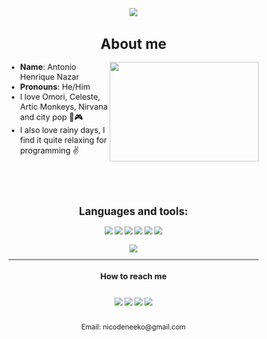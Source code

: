 <body>
<div align="center">
<img src="https://readme-typing-svg.herokuapp.com/?color=5430b4&size=35&center=true&vCenter=true&width=500&lines=よろしくお願いします">
<br>
</div>
<h1 align="center">About me</h1>

<div>
     <img src="https://media.giphy.com/media/v1.Y2lkPTc5MGI3NjExM3IxaGl0Mmx4aXNxdWNvZHFwNDRhaWY4MjE0c2t0OXowZzNzNXdmdyZlcD12MV9pbnRlcm5hbF9naWZfYnlfaWQmY3Q9Zw/nYtrgEFgarVfPSBJC4/giphy.gif" style="width: 300px; height: 200px" align="right">
    <div>
        <ul>
        <li style="font-size:16px"> <b>Name</b>: Antonio Henrique Nazar </li>
        <li style="font-size:16px"> <b>Pronouns</b>: He/Him </li>
        <li style="font-size:16px"> I love Omori, Celeste, Artic Monkeys, Nirvana and city pop 🎵🎮 </li>
        <li style="font-size:16px"> I also love rainy days, I find it quite relaxing for programming ✌ </li>
        </ul>
    </div>
</div>
<br><br><br>
<h2 align="center"> Languages and tools: </h2>

<div align="center">
    <img src="https://img.shields.io/badge/HTML5-000?style=for-the-badge&logo=html5">
    <img src="https://img.shields.io/badge/CSS3-000?style=for-the-badge&logo=css3&logoColor=264CE4">
    <img src="https://img.shields.io/badge/JavaScript-000?style=for-the-badge&logo=javascript">
    <img src="https://img.shields.io/badge/Python-000?style=for-the-badge&logo=python">
    <img src="https://img.shields.io/badge/C-000?style=for-the-badge&logo=c">
    <img src="https://img.shields.io/badge/C%2B%2B-000?style=for-the-badge&logo=c%2B%2B&logoColor=00599C">
</div>
<br>
<div align="center">
    <img src="https://github-readme-stats.vercel.app/api?username=AntonioNazar&theme=tokyonight&border_color=10007D&show_icons=true&icon_color=30A3DC"
    style="padding:16px>
    <img src="https://github-readme-stats-git-masterrstaa-rickstaa.vercel.app/api/top-langs/?username=AntonioNazar&layout=compact&langs_count=8&theme=tokyonight&hide=HLSL,ShaderLab&border_color=10007D&">
</div>
<hr>
<h3 align="center">How to reach me</h3>
<br>
<div align="center">
    <a href="https://www.linkedin.com/in/antonio-henrique-nazar-de-souza-674988250/" target="_blank"><img src="https://img.shields.io/badge/-LinkedIn-%230077B5?style=for-the-badge&logo=linkedin&logoColor=white" target="_blank"></a> 
    <a href="https://www.instagram.com/nico_mitsuki_/" target="_blank"><img src="https://img.shields.io/badge/Instagram-E4405F?style=for-the-badge&logo=instagram&logoColor=white"></a> 
    <a href="https://github.com/AntonioNazar" target="_blank"><img src="https://img.shields.io/badge/GitHub-161B22?style=for-the-badge&logo=github&logoColor=white)"></a> 
    <a href="mailto:nicodeneeko@gmail.com" target="_blank"><img src="https://img.shields.io/badge/Gmail-D14836?style=for-the-badge&logo=gmail&logoColor=white"></a> 
</div>
<br>
<p align="center">Email: nicodeneeko@gmail.com</p>
</body>
